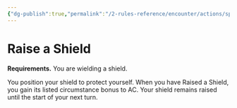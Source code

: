 ```yaml
---
{"dg-publish":true,"permalink":"/2-rules-reference/encounter/actions/specialty-actions/raise-a-shield/"}
---
```


# Raise a Shield
**Requirements.** You are wielding a shield.

You position your shield to protect yourself. When you have Raised a Shield, you gain its listed circumstance bonus to AC. Your shield remains raised until the start of your next turn.
